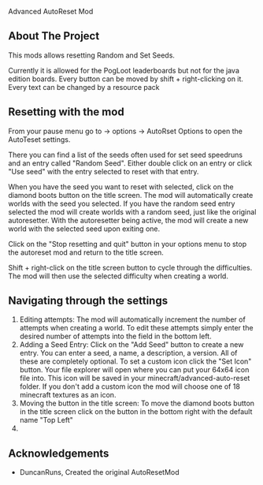 

Advanced AutoReset Mod

## About The Project

This mods allows resetting Random and Set Seeds. 

Currently it is allowed for the PogLoot leaderboards but not for the java edition boards. 
Every button can be moved by shift + right-clicking on it.
Every text can be changed by a resource pack

## Resetting with the mod

From your pause menu go to -> options -> AutoRset Options to open the AutoTeset settings. 

There you can find a list of the seeds often used for set seed speedruns and an entry called "Random Seed". Either double click on an entry or click "Use seed"  with the entry selected to reset with that entry.

When you have the seed you want to reset with selected, click on the diamond boots button on the title screen. The mod will automatically create worlds with the seed you selected.
If you have the random seed entry selected the mod will create worlds with a random seed, just like the original autoresetter.
With the autoresetter being active, the mod will create a new world with the selected seed upon exiting one.

Click on the "Stop resetting and quit" button in your options menu to stop the autoreset mod and return to the title screen.

Shift + right-click on the title screen button to cycle through the difficulties. The mod will then use the selected difficulty when creating a world.

## Navigating through the settings

1. Editing attempts: The mod will automatically increment the number of attempts when creating a world. To edit these attempts simply enter the desired number of attempts into the field in the bottom left.
2. Adding a Seed Entry: Click on the "Add Seed" button to create a new entry. You can enter a seed, a name, a description, a version. All of these are completely optional. To set a custom icon click the "Set Icon" button. Your file explorer will open where you can put your 64x64 icon file into. This icon will be saved in your minecraft/advanced-auto-reset folder. If you don't add a custom icon the mod will choose one of 18 minecraft textures as an icon.
3. Moving the button in the title screen: To move the diamond boots button in the title screen click on the button in the bottom right with the default name "Top Left"
4. 
## Acknowledgements
* DuncanRuns, Created the original AutoResetMod

